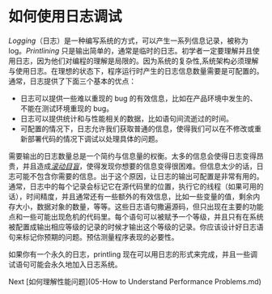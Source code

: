 # 如何使用日志调试
[//]: # (Version:1.0.0)
*Logging*（日志）是一种编写系统的方式，可以产生一系列信息记录，被称为 log。*Printlining* 只是输出简单的，通常是临时的日志。初学者一定要理解并且使用日志，因为他们对编程的理解是局限的。因为系统的复杂性,系统架构必须理解与使用日志。在理想的状态下，程序运行时产生的日志信息数量需要是可配置的。通常，日志提供了下面三个基本的优点：

- 日志可以提供一些难以重现的 bug 的有效信息，比如在产品环境中发生的、不能在测试环境重现的 bug。
- 日志可以提供统计和与性能相关的数据，比如语句间流逝过的时间。
- 可配置的情况下，日志允许我们获取普通的信息，使得我们可以在不修改或重新部署代码的情况下调试以处理具体的问题。

需要输出的日志数量总是一个简约与信息量的权衡。太多的信息会使得日志变得昂贵，并且造成[*滚动目盲*](../../4-Glossary.md)，使得发现你想要的信息变得很困难。但信息太少的话，日志可能不包含你需要的信息。出于这个原因，让日志的输出可配置是非常有用的。通常，日志中的每个记录会标记它在源代码里的位置，执行它的线程（如果可用的话），时间精度，并且通常还有一些额外的有效信息，比如一些变量的值，剩余内存大小，数据对象的数量，等等。这些日志语句撒遍源码，但只出现在主要的功能点和一些可能出现危机的代码里。每个语句可以被赋予一个等级，并且只有在系统被配置成输出相应等级的记录的时候才输出这个等级的记录。你应该设计好日志语句来标记你预期的问题。预估测量程序表现的必要性。

如果你有一个永久的日志，printling 现在可以用日志的形式来完成，并且一些调试语句可能会永久地加入日志系统。

Next [如何理解性能问题](05-How to Understand Performance Problems.md)
